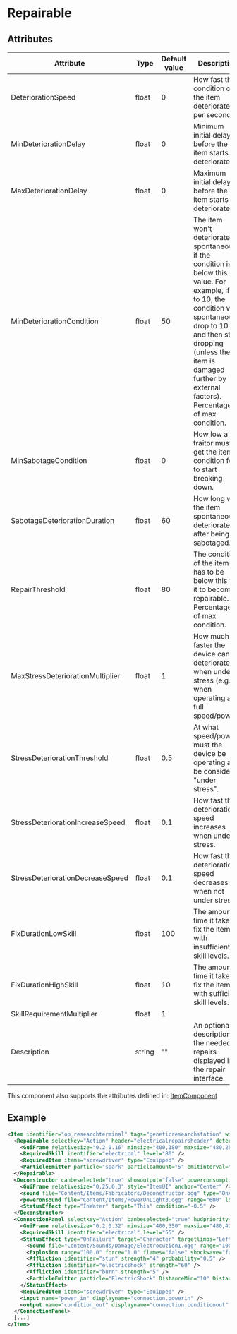 # Repairable


## Attributes

| Attribute                        | Type   | Default value | Description                                                                                                                                                                                                                                                          |
|----------------------------------|--------|---------------|----------------------------------------------------------------------------------------------------------------------------------------------------------------------------------------------------------------------------------------------------------------------|
| DeteriorationSpeed               | float  | 0             | How fast the condition of the item deteriorates per second.                                                                                                                                                                                                          |
| MinDeteriorationDelay            | float  | 0             | Minimum initial delay before the item starts to deteriorate.                                                                                                                                                                                                         |
| MaxDeteriorationDelay            | float  | 0             | Maximum initial delay before the item starts to deteriorate.                                                                                                                                                                                                         |
| MinDeteriorationCondition        | float  | 50            | The item won't deteriorate spontaneously if the condition is below this value. For example, if set to 10, the condition will spontaneously drop to 10 and then stop dropping (unless the item is damaged further by external factors). Percentages of max condition. |
| MinSabotageCondition             | float  | 0             | How low a traitor must get the item's condition for it to start breaking down.                                                                                                                                                                                       |
| SabotageDeteriorationDuration    | float  | 60            | How long will the item spontaneously deteriorate after being sabotaged.                                                                                                                                                                                              |
| RepairThreshold                  | float  | 80            | The condition of the item has to be below this for it to become repairable. Percentages of max condition.                                                                                                                                                            |
| MaxStressDeteriorationMultiplier | float  | 1             | How much faster the device can deteriorate when under stress (e.g. when operating at full speed/power).                                                                                                                                                              |
| StressDeteriorationThreshold     | float  | 0.5           | At what speed/power must the device be operating at to be considered "under stress".                                                                                                                                                                                 |
| StressDeteriorationIncreaseSpeed | float  | 0.1           | How fast the deterioration speed increases when under stress.                                                                                                                                                                                                        |
| StressDeteriorationDecreaseSpeed | float  | 0.1           | How fast the deterioration speed decreases when not under stress.                                                                                                                                                                                                    |
| FixDurationLowSkill              | float  | 100           | The amount of time it takes to fix the item with insufficient skill levels.                                                                                                                                                                                          |
| FixDurationHighSkill             | float  | 10            | The amount of time it takes to fix the item with sufficient skill levels.                                                                                                                                                                                            |
| SkillRequirementMultiplier       | float  | 1             |                                                                                                                                                                                                                                                                      |
| Description                      | string | ""            | An optional description of the needed repairs displayed in the repair interface.                                                                                                                                                                                     |

This component also supports the attributes defined in: [ItemComponent](ItemComponent.md)


## Example
```xml
<Item identifier="op_researchterminal" tags="geneticresearchstation" width="494" height="297" texturescale="1.0,1.0" scale="0.5" category="Machine">
  <Repairable selectkey="Action" header="electricalrepairsheader" deteriorationspeed="0.0" canbeselected="true" RepairThreshold="80" fixDurationHighSkill="5" fixDurationLowSkill="25" msg="ItemMsgRepairScrewdriver" hudpriority="10">
    <GuiFrame relativesize="0.2,0.16" minsize="400,180" maxsize="480,280" anchor="Center" relativeoffset="0.0,0.27" style="ItemUI" />
    <RequiredSkill identifier="electrical" level="80" />
    <RequiredItem items="screwdriver" type="Equipped" />
    <ParticleEmitter particle="spark" particleamount="5" emitinterval="2" particlespersecond="5" anglemax="360" distancemax="30" velocitymin="100" velocitymax="500" scalemin="0.5" scalemax="1" mincondition="0.0" maxcondition="15.0" />
  </Repairable>
  <Deconstructor canbeselected="true" showoutput="false" powerconsumption="500.0" deconstructitemssimultaneously="true" msg="ItemMsgInteractSelect" activatebuttontext="researchstation.invalidinput" infotext="researchstation.empty.infotext" infoareawidth="0.7">
    <GuiFrame relativesize="0.25,0.3" style="ItemUI" anchor="Center" />
    <sound file="Content/Items/Fabricators/Deconstructor.ogg" type="OnActive" range="1000.0" loop="true" />
    <poweronsound file="Content/Items/PowerOnLight3.ogg" range="600" loop="false" />
    <StatusEffect type="InWater" target="This" condition="-0.5" />
  </Deconstructor>
  <ConnectionPanel selectkey="Action" canbeselected="true" hudpriority="10" msg="ItemMsgRewireScrewdriver">
    <GuiFrame relativesize="0.2,0.32" minsize="400,350" maxsize="480,420" anchor="Center" style="ConnectionPanel" />
    <RequiredSkill identifier="electrical" level="55" />
    <StatusEffect type="OnFailure" target="Character" targetlimbs="LeftHand,RightHand" AllowWhenBroken="true">
      <Sound file="Content/Sounds/Damage/Electrocution1.ogg" range="1000" />
      <Explosion range="100.0" force="1.0" flames="false" shockwave="false" sparks="true" underwaterbubble="false" />
      <Affliction identifier="stun" strength="4" probability="0.5" />
      <Affliction identifier="electricshock" strength="60" />
      <Affliction identifier="burn" strength="5" />
      <ParticleEmitter particle="ElectricShock" DistanceMin="10" DistanceMax="25" ParticleAmount="5" ScaleMin="0.1" ScaleMax="0.12" />
    </StatusEffect>
    <RequiredItem items="screwdriver" type="Equipped" />
    <input name="power_in" displayname="connection.powerin" />
    <output name="condition_out" displayname="connection.conditionout" />
  </ConnectionPanel>
  [...]
</Item>
```

